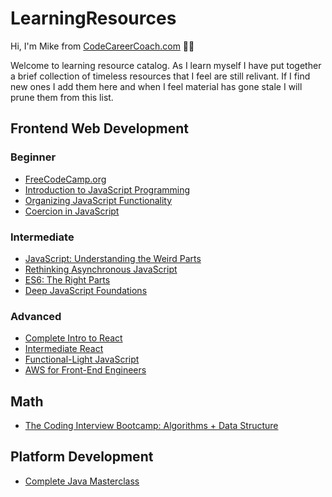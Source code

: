 # LearningResources

Hi, I'm Mike from [CodeCareerCoach.com](http://www.codecareercoach.com) :wave::smile:

Welcome to learning resource catalog.  As I learn myself I have put together a brief collection of timeless resources that I feel are still relivant. If I find new ones I add them here and when I feel material has gone stale I will prune them from this list. 

## Frontend Web Development

### Beginner

+ [FreeCodeCamp.org](http://www.freecodecamp.org)
+ [Introduction to JavaScript Programming](https://frontendmasters.com/courses/javascript-basics/)
+ [Organizing JavaScript Functionality](https://frontendmasters.com/courses/organizing-javascript/)
+ [Coercion in JavaScript](https://frontendmasters.com/courses/javascript-coercion/)

### Intermediate

+ [JavaScript: Understanding the Weird Parts](https://www.udemy.com/share/1000n6/)
+ [Rethinking Asynchronous JavaScript](https://frontendmasters.com/courses/rethinking-async-js/)
+ [ES6: The Right Parts](https://frontendmasters.com/courses/es6-right-parts/)
+ [Deep JavaScript Foundations](https://frontendmasters.com/courses/javascript-foundations/)

### Advanced
+ [Complete Intro to React](https://frontendmasters.com/courses/complete-react-v4/)
+ [Intermediate React](https://frontendmasters.com/courses/intermediate-react/)
+ [Functional-Light JavaScript](https://frontendmasters.com/courses/functional-javascript-v2/)
+ [AWS for Front-End Engineers](https://frontendmasters.com/courses/aws-frontend-react/)

## Math

+ [The Coding Interview Bootcamp: Algorithms + Data Structure](https://www.udemy.com/share/1001cQAEEZeFhRTHQ=/)

## Platform Development
+ [Complete Java Masterclass](https://www.udemy.com/share/10007kAEEZeFhRTHQ=/)
